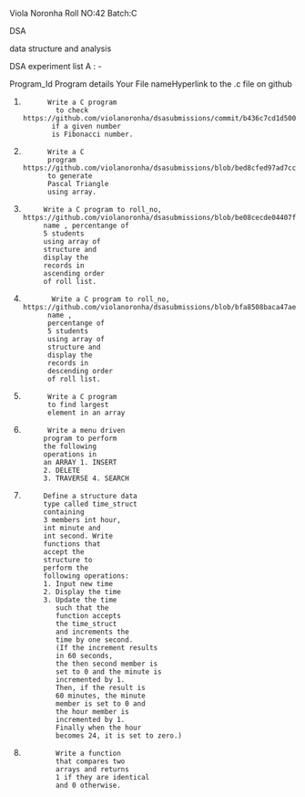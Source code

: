 Viola Noronha Roll NO:42 Batch:C

DSA

data structure and analysis


DSA experiment list A : -


Program_Id  	       Program details                             	Your File nameHyperlink to the .c file on github

   1.          	Write a C program                     
                  to check                               https://github.com/violanoronha/dsasubmissions/commit/b436c7cd1d500382061992f02e0316ed80f338ea
                 if a given number
                 is Fibonacci number.
   
   2.           Write a C
                program                     https://github.com/violanoronha/dsasubmissions/blob/bed8cfed97ad7cc0c4978a320150f38cc3e0e013/PascalTriangle.c
                to generate
                Pascal Triangle               
                using array.
                
   3.          Write a C program to roll_no,   https://github.com/violanoronha/dsasubmissions/blob/be08cecde04407fc79f1de3c2ca9ada16a92b4a4/AscendingOrder.c
               name , percentange of
               5 students
               using array of
               structure and
               display the 
               records in 
               ascending order
               of roll list.                


4.            Write a C program to roll_no,   https://github.com/violanoronha/dsasubmissions/blob/bfa8508baca47aebcbd57dbfcf0600f22ad5bdff/DescendingOrder.c
             name ,
             percentange of
             5 students 
             using array of
             structure and
             display the
             records in 
             descending order
             of roll list.
             
5.           Write a C program                  
             to find largest             
             element in an array 
             
6.           Write a menu driven 
            program to perform
            the following
            operations in
            an ARRAY 1. INSERT
            2. DELETE
            3. TRAVERSE 4. SEARCH
            
7.          Define a structure data
            type called time_struct
            containing 
            3 members int hour,
            int minute and 
            int second. Write
            functions that 
            accept the 
            structure to
            perform the
            following operations:
            1. Input new time
            2. Display the time
            3. Update the time 
               such that the
               function accepts
               the time_struct
               and increments the
               time by one second.
               (If the increment results 
               in 60 seconds,
               the then second member is
               set to 0 and the minute is 
               incremented by 1. 
               Then, if the result is
               60 minutes, the minute
               member is set to 0 and 
               the hour member is 
               incremented by 1. 
               Finally when the hour
               becomes 24, it is set to zero.)
               
8.             Write a function 
               that compares two
               arrays and returns
               1 if they are identical 
               and 0 otherwise.               
